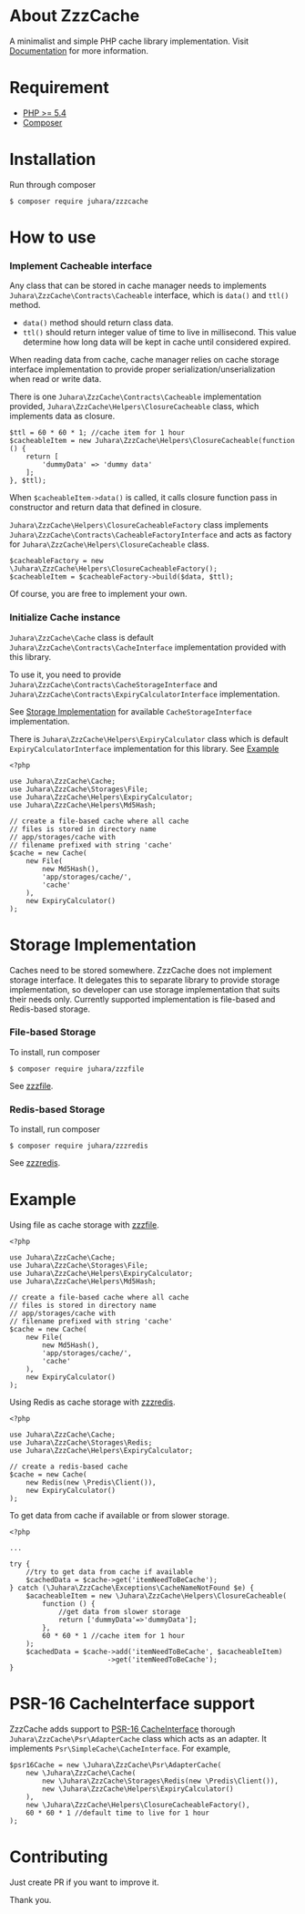 # About ZzzCache
A minimalist and simple PHP cache library implementation. Visit
[Documentation](https://v3.juhara.com/zzzcache.html) for more information.

# Requirement
- [PHP >= 5.4](https://php.net)
- [Composer](https://getcomposer.org)

# Installation
Run through composer

    $ composer require juhara/zzzcache

# How to use

### Implement Cacheable interface

Any class that can be stored in cache manager needs to implements `Juhara\ZzzCache\Contracts\Cacheable` interface, which is `data()` and `ttl()` method.

- `data()` method should return class data.
- `ttl()` should return integer value of time to live in millisecond. This value determine how long data will be kept in cache until considered expired.

When reading data from cache, cache manager relies on cache storage interface implementation to provide proper serialization/unserialization when read or write data.

There is one `Juhara\ZzzCache\Contracts\Cacheable` implementation provided, `Juhara\ZzzCache\Helpers\ClosureCacheable` class, which implements data as closure.

    $ttl = 60 * 60 * 1; //cache item for 1 hour
    $cacheableItem = new Juhara\ZzzCache\Helpers\ClosureCacheable(function () {
        return [
            'dummyData' => 'dummy data'
        ];
    }, $ttl);

When `$cacheableItem->data()` is called, it calls closure function pass in constructor and return data that defined in closure.

`Juhara\ZzzCache\Helpers\ClosureCacheableFactory` class implements
`Juhara\ZzzCache\Contracts\CacheableFactoryInterface` and acts as factory for
`Juhara\ZzzCache\Helpers\ClosureCacheable` class.

```
$cacheableFactory = new \Juhara\ZzzCache\Helpers\ClosureCacheableFactory();
$cacheableItem = $cacheableFactory->build($data, $ttl);
```

Of course, you are free to implement your own.

### Initialize Cache instance

`Juhara\ZzzCache\Cache` class is default `Juhara\ZzzCache\Contracts\CacheInterface`
implementation provided with this library.

To use it, you need to provide `Juhara\ZzzCache\Contracts\CacheStorageInterface`
 and `Juhara\ZzzCache\Contracts\ExpiryCalculatorInterface` implementation.

See [Storage Implementation](#storage-implementation) for available `CacheStorageInterface` implementation.

There is `Juhara\ZzzCache\Helpers\ExpiryCalculator` class which is default `ExpiryCalculatorInterface` implementation for this library. See [Example](#example)

    <?php

    use Juhara\ZzzCache\Cache;
    use Juhara\ZzzCache\Storages\File;
    use Juhara\ZzzCache\Helpers\ExpiryCalculator;
    use Juhara\ZzzCache\Helpers\Md5Hash;

    // create a file-based cache where all cache
    // files is stored in directory name
    // app/storages/cache with
    // filename prefixed with string 'cache'
    $cache = new Cache(
        new File(
            new Md5Hash(),
            'app/storages/cache/',
            'cache'
        ),
        new ExpiryCalculator()
    );

# Storage Implementation
Caches need to be stored somewhere. ZzzCache does not implement storage interface.
It delegates this to separate library to provide storage implementation,
so developer can use storage implementation that suits their needs only.
Currently supported implementation is file-based and Redis-based storage.

### File-based Storage

To install, run composer

    $ composer require juhara/zzzfile

See [zzzfile](https://github.com/zamronypj/zzzfile).

### Redis-based Storage

To install, run composer

    $ composer require juhara/zzzredis

See [zzzredis](https://github.com/zamronypj/zzzredis).

# Example

Using file as cache storage with [zzzfile](https://github.com/zamronypj/zzzfile).

    <?php

    use Juhara\ZzzCache\Cache;
    use Juhara\ZzzCache\Storages\File;
    use Juhara\ZzzCache\Helpers\ExpiryCalculator;
    use Juhara\ZzzCache\Helpers\Md5Hash;

    // create a file-based cache where all cache
    // files is stored in directory name
    // app/storages/cache with
    // filename prefixed with string 'cache'
    $cache = new Cache(
        new File(
            new Md5Hash(),
            'app/storages/cache/',
            'cache'
        ),
        new ExpiryCalculator()
    );

Using Redis as cache storage with [zzzredis](https://github.com/zamronypj/zzzredis).

    <?php

    use Juhara\ZzzCache\Cache;
    use Juhara\ZzzCache\Storages\Redis;
    use Juhara\ZzzCache\Helpers\ExpiryCalculator;

    // create a redis-based cache
    $cache = new Cache(
        new Redis(new \Predis\Client()),
        new ExpiryCalculator()
    );

To get data from cache if available or from slower storage.

    <?php

    ...

    try {
        //try to get data from cache if available
        $cachedData = $cache->get('itemNeedToBeCache');        
    } catch (\Juhara\ZzzCache\Exceptions\CacheNameNotFound $e) {
        $acacheableItem = new \Juhara\ZzzCache\Helpers\ClosureCacheable(
            function () {
                //get data from slower storage
                return ['dummyData'=>'dummyData'];
            },
            60 * 60 * 1 //cache item for 1 hour
        );
        $cachedData = $cache->add('itemNeedToBeCache', $acacheableItem)
                            ->get('itemNeedToBeCache');
    }

# PSR-16 CacheInterface support

ZzzCache adds support to [PSR-16 CacheInterface](https://www.php-fig.org/psr/psr-16/)
thorough `Juhara\ZzzCache\Psr\AdapterCache` class which acts as an adapter. It
implements `Psr\SimpleCache\CacheInterface`. For example,

```
$psr16Cache = new \Juhara\ZzzCache\Psr\AdapterCache(
    new \Juhara\ZzzCache\Cache(
        new \Juhara\ZzzCache\Storages\Redis(new \Predis\Client()),
        new \Juhara\ZzzCache\Helpers\ExpiryCalculator()
    ),
    new \Juhara\ZzzCache\Helpers\ClosureCacheableFactory(),
    60 * 60 * 1 //default time to live for 1 hour
);
```

# Contributing

Just create PR if you want to improve it.

Thank you.
